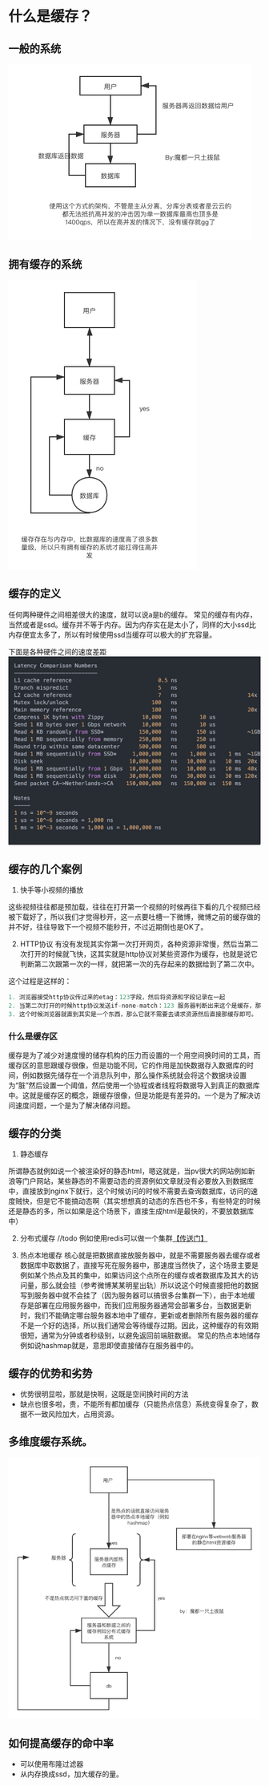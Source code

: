 # 什么是缓存？
## 一般的系统

![p](./4.1.png)
## 拥有缓存的系统
![p](./4.2.png)
## 缓存的定义
任何两种硬件之间相差很大的速度，就可以说a是b的缓存。
常见的缓存有内存，当然或者是ssd。缓存并不等于内存。因为内存实在是太小了，同样的大小ssd比内存便宜太多了，所以有时候使用ssd当缓存可以极大的扩充容量。

下面是各种硬件之间的速度差距
![p](./4.3.jpeg)
## 缓存的几个案例
1. 快手等小视频的播放

这些视频往往都是预加载，往往在打开第一个视频的时候再往下看的几个视频已经被下载好了，所以我们才觉得秒开，这一点要吐槽一下微博，微博之前的缓存做的并不好，往往导致下一个视频不能秒开，不过近期倒也是OK了。

2. HTTP协议
有没有发现其实你第一次打开网页，各种资源非常慢，然后当第二次打开的时候就飞快，这其实就是http协议对某些资源作为缓存，也就是说它判断第二次跟第一次的一样，就把第一次的先存起来的数据给到了第二次中。

这个过程是这样的：
```go
1. 浏览器接受http协议传过来的etag：123字段，然后将资源和字段记录在一起
2. 当第二次打开的时候http协议发送if-none-match：123 服务器判断出来这个是缓存，那么服务器就直接返回304的状态码。
3. 这个时候浏览器就直到其实是一个东西，那么它就不需要去请求资源然后直接那缓存即可。
```
### 什么是缓存区

缓存是为了减少对速度慢的储存机构的压力而设置的一个用空间换时间的工具，而缓存区的意思跟缓存很像，但是功能不同，它的作用是加快数据存入数据库的时间，例如数据先储存在一个消息队列中，那么操作系统就会将这个数据块设置为“脏”然后设置一个阈值，然后使用一个协程或者线程将数据导入到真正的数据库中。这就是缓存区的概念，跟缓存很像，但是功能是有差异的。一个是为了解决访问速度问题，一个是为了解决储存问题。
## 缓存的分类
1. 静态缓存

所谓静态就例如说一个被渲染好的静态html，嗯这就是，当pv很大的网站例如新浪等门户网站，某些静态的不需要动态的资源例如文章就没有必要放入到数据库中，直接放到nginx下就行，这个时候访问的时候不需要去查询数据库，访问的速度贼快，但是它不能搞动态啊（其实想想真的动态的东西也不多，有些特定的时候还是静态的多，所以如果是这个场景下，直接生成html是最快的，不要放数据库中）

2. 分布式缓存
//todo
例如使用redis可以做一个集群[【传送门】](#)

3. 热点本地缓存
核心就是把数据直接放服务器中，就是不需要服务器去缓存或者数据库中取数据了，直接写死在服务器中，那速度当然快了，这个场景主要是例如某个热点及其的集中，如果访问这个点所在的缓存或者数据库及其大的访问量，那么就会挂（参考微博某某明星出轨）所以说这个时候直接把他的数据写到服务器中就不会挂了（因为服务器可以搞很多台集群一下），由于本地缓存是部署在应用服务器中，而我们应用服务器通常会部署多台，当数据更新时，我们不能确定哪台服务器本地中了缓存，更新或者删除所有服务器的缓存不是一个好的选择，所以我们通常会等待缓存过期。因此，这种缓存的有效期很短，通常为分钟或者秒级别，以避免返回前端脏数据。
常见的热点本地储存例如说hashmap就是，意思即使直接储存在服务器中的。
## 缓存的优势和劣势
- 优势很明显啦，那就是快啊，这既是空间换时间的方法
- 缺点也很多啦，贵，不能所有都加缓存（只能热点信息）系统变得复杂了，数据不一致风险加大，占用资源。
## 多维度缓存系统。
![4.4.png](./4.4.png)
## 如何提高缓存的命中率
- 可以使用布隆过滤器
- 从内存换成ssd，加大缓存的量。
